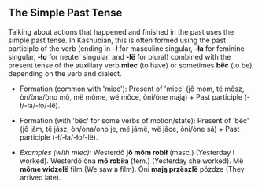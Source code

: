 ## The Simple Past Tense

Talking about actions that happened and finished in the past uses the simple past tense. In Kashubian, this is often formed using the past participle of the verb (ending in **-ł** for masculine singular, **-ła** for feminine singular, **-ło** for neuter singular, and **-lë** for plural) combined with the present tense of the auxiliary verb **miec** (to have) or sometimes **bëc** (to be), depending on the verb and dialect.

* Formation (common with 'miec'): Present of 'miec' (jô móm, të môsz, òn/òna/òno mô, më môme, wë môce, òni/òne mają) + Past participle (-ł/-ła/-ło/-lë).
* Formation (with 'bëc' for some verbs of motion/state): Present of 'bëc' (jô jãm, të jãsz, òn/òna/òno je, më jãmë, wë jãce, òni/òne sã) + Past participle (-ł/-ła/-ło/-lë).

* *Examples (with miec):* Westerdô **jô móm robił** (masc.) (Yesterday I worked). Westerdô òna **mô robiła** (fem.) (Yesterday she worked). Më **môme widzelë** film (We saw a film). Òni **mają przëszlë** pózdze (They arrived late).